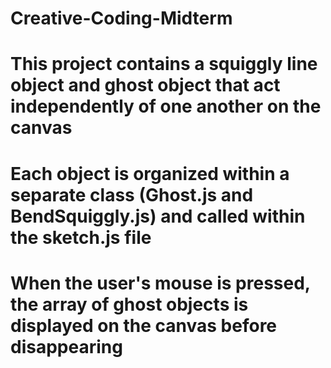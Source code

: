 # Creative-Coding-Midterm
# This project contains a squiggly line object and ghost object that act independently of one another on the canvas
# Each object is organized within a separate class (Ghost.js and BendSquiggly.js) and called within the sketch.js file
# When the user's mouse is pressed, the array of ghost objects is displayed on the canvas before disappearing
